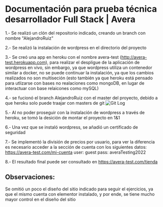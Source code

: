 # Documentación para prueba técnica desarrollador Full Stack | Avera


1.- Se realizó un clón del repositorio indicado, creando un branch con nombre "AlejandroRuiz"

2.- Se realizó la instalación de wordpress en el directorio del proyecto

3.- Se creó una app en heroku con el nombre avera-test (http://avera-test.herokuapp.com), para realizar el despligue de la aplicación de wordpress en vivo, sin embargo, ya que wordpress utiliza un contenedor similar a docker, no se puede continuar la instalación, ya que los cambios realizados no son multiseción (esto también ya que heroku está pensado para utlizarse con bases no realaciones como mongoDB, en lugar de interactuar con base relaicones como mySQL)

4.- se fucionó el branch AlejandroRuiz con el master del proyecto, debido a que heroku solo puede traajar con masters de git
![Git Log](https://alexestudio86.github.io/avera-test/assets/gitLog.PNG "Git Log")

5.- Al no poder proseguir con la instalación de wordpress a través de heroku, se tomó la desición de montar el proyecto en 1&1

6.- Una vez que se instaló wordpress, se añadió un certificado de seguridad

7.- Se implementó la división de precios por usuario, para ver la diferencia es necesario acceder a la sección de cuenta con los siguientes datos:
https://avera-test.com/mi-cuenta
user: guest
pass: averaTesting2022

8.- El resultado final puede ser consultado en https://avera-test.com/tienda

## Observaciones:

Se omitió un poco el diseño del sitio indicado para seguir el ejercicios, ya que el mismo cuenta con elementor instalado, y por ende, se tiene mucho mayor control en el diseño del sitio
